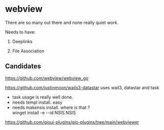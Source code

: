 # webview

There are so many out there and none really quiet work.

Needs to have:

1. Deeplinks

2. File Association

## Candidates

https://github.com/webview/webview_go

https://github.com/justinmoon/wails3-datastar uses wail3, datastar and  task
- task usage is really well done.
- needs templ install. easy
- needs makensis install. where is that ?  
        winget install -e --id NSIS.NSIS

https://github.com/gioui-plugins/gio-plugins/tree/main/webviewer


